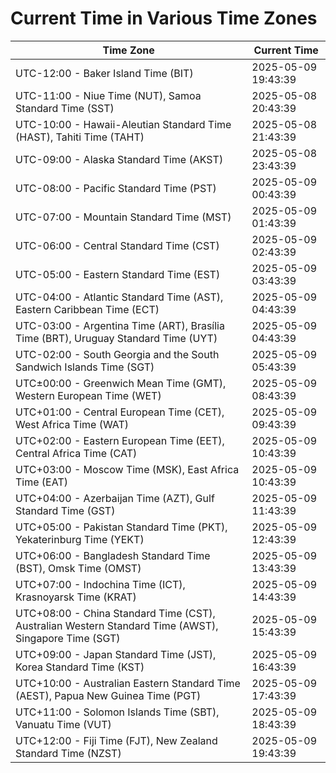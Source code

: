 # Current Time in Various Time Zones

| Time Zone | Current Time |
|-----------|--------------|
| UTC-12:00 - Baker Island Time (BIT) | 2025-05-09 19:43:39 |
| UTC-11:00 - Niue Time (NUT), Samoa Standard Time (SST) | 2025-05-08 20:43:39 |
| UTC-10:00 - Hawaii-Aleutian Standard Time (HAST), Tahiti Time (TAHT) | 2025-05-08 21:43:39 |
| UTC-09:00 - Alaska Standard Time (AKST) | 2025-05-08 23:43:39 |
| UTC-08:00 - Pacific Standard Time (PST) | 2025-05-09 00:43:39 |
| UTC-07:00 - Mountain Standard Time (MST) | 2025-05-09 01:43:39 |
| UTC-06:00 - Central Standard Time (CST) | 2025-05-09 02:43:39 |
| UTC-05:00 - Eastern Standard Time (EST) | 2025-05-09 03:43:39 |
| UTC-04:00 - Atlantic Standard Time (AST), Eastern Caribbean Time (ECT) | 2025-05-09 04:43:39 |
| UTC-03:00 - Argentina Time (ART), Brasília Time (BRT), Uruguay Standard Time (UYT) | 2025-05-09 04:43:39 |
| UTC-02:00 - South Georgia and the South Sandwich Islands Time (SGT) | 2025-05-09 05:43:39 |
| UTC±00:00 - Greenwich Mean Time (GMT), Western European Time (WET) | 2025-05-09 08:43:39 |
| UTC+01:00 - Central European Time (CET), West Africa Time (WAT) | 2025-05-09 09:43:39 |
| UTC+02:00 - Eastern European Time (EET), Central Africa Time (CAT) | 2025-05-09 10:43:39 |
| UTC+03:00 - Moscow Time (MSK), East Africa Time (EAT) | 2025-05-09 10:43:39 |
| UTC+04:00 - Azerbaijan Time (AZT), Gulf Standard Time (GST) | 2025-05-09 11:43:39 |
| UTC+05:00 - Pakistan Standard Time (PKT), Yekaterinburg Time (YEKT) | 2025-05-09 12:43:39 |
| UTC+06:00 - Bangladesh Standard Time (BST), Omsk Time (OMST) | 2025-05-09 13:43:39 |
| UTC+07:00 - Indochina Time (ICT), Krasnoyarsk Time (KRAT) | 2025-05-09 14:43:39 |
| UTC+08:00 - China Standard Time (CST), Australian Western Standard Time (AWST), Singapore Time (SGT) | 2025-05-09 15:43:39 |
| UTC+09:00 - Japan Standard Time (JST), Korea Standard Time (KST) | 2025-05-09 16:43:39 |
| UTC+10:00 - Australian Eastern Standard Time (AEST), Papua New Guinea Time (PGT) | 2025-05-09 17:43:39 |
| UTC+11:00 - Solomon Islands Time (SBT), Vanuatu Time (VUT) | 2025-05-09 18:43:39 |
| UTC+12:00 - Fiji Time (FJT), New Zealand Standard Time (NZST) | 2025-05-09 19:43:39 |
